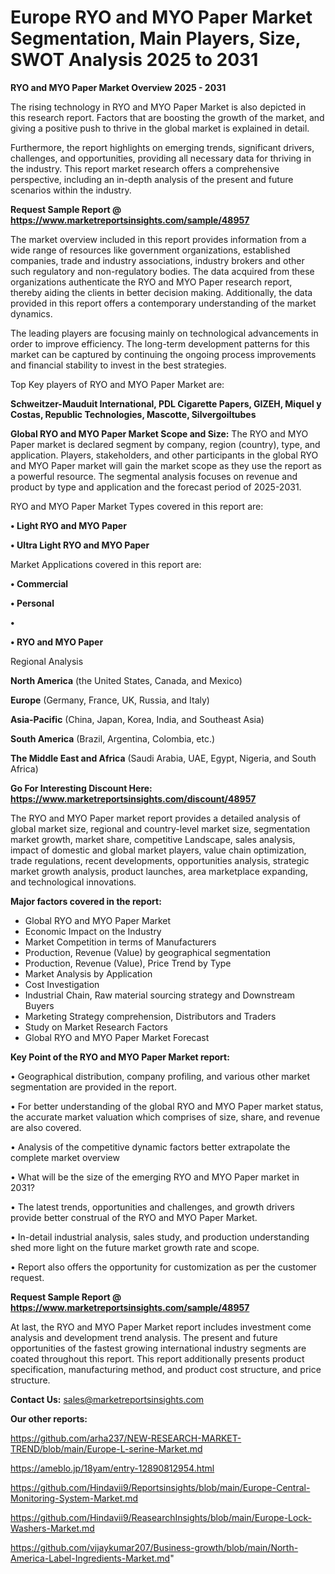 # Europe RYO and MYO Paper Market Segmentation, Main Players, Size, SWOT Analysis 2025 to 2031

<Strong> RYO and MYO Paper Market Overview 2025 - 2031</strong>

The rising technology in RYO and MYO Paper Market is also depicted in this research report. Factors that are boosting the growth of the market, and giving a positive push to thrive in the global market is explained in detail.

Furthermore, the report highlights on emerging trends, significant drivers, challenges, and opportunities, providing all necessary data for thriving in the industry. This report market research offers a comprehensive perspective, including an in-depth analysis of the present and future scenarios within the industry.

<strong>Request Sample Report @ <a href=https://www.marketreportsinsights.com/sample/48957>https://www.marketreportsinsights.com/sample/48957</a></strong>

The market overview included in this report provides information from a wide range of resources like government organizations, established companies, trade and industry associations, industry brokers and other such regulatory and non-regulatory bodies. The data acquired from these organizations authenticate the RYO and MYO Paper research report, thereby aiding the clients in better decision making. Additionally, the data provided in this report offers a contemporary understanding of the market dynamics.

The leading players are focusing mainly on technological advancements in order to improve efficiency. The long-term development patterns for this market can be captured by continuing the ongoing process improvements and financial stability to invest in the best strategies.

Top Key players of RYO and MYO Paper Market are:

<strong>Schweitzer-Mauduit International, PDL Cigarette Papers, GIZEH, Miquel y Costas, Republic Technologies, Mascotte, Silvergoiltubes</strong>

<strong><b>Global RYO and MYO Paper Market Scope and Size:</b></strong>
The RYO and MYO Paper market is declared segment by company, region (country), type, and application. Players, stakeholders, and other participants in the global RYO and MYO Paper market will gain the market scope as they use the report as a powerful resource. The segmental analysis focuses on revenue and product by type and application and the forecast period of 2025-2031.

RYO and MYO Paper Market Types covered in this report are:

<strong>•  Light RYO and MYO Paper

•  Ultra Light RYO and MYO Paper</strong>

Market Applications covered in this report are:

<strong>•  Commercial

•  Personal

•  

•  RYO and MYO Paper</strong> 

Regional Analysis

<strong>North America</strong> (the United States, Canada, and Mexico)

<strong>Europe</strong> (Germany, France, UK, Russia, and Italy)

<strong>Asia-Pacific</strong> (China, Japan, Korea, India, and Southeast Asia)

<strong>South America</strong> (Brazil, Argentina, Colombia, etc.)

<strong>The Middle East and Africa</strong> (Saudi Arabia, UAE, Egypt, Nigeria, and South Africa)

<strong>Go For Interesting Discount Here: <a href=https://www.marketreportsinsights.com/discount/48957>https://www.marketreportsinsights.com/discount/48957</a></strong>

The RYO and MYO Paper market report provides a detailed analysis of global market size, regional and country-level market size, segmentation market growth, market share, competitive Landscape, sales analysis, impact of domestic and global market players, value chain optimization, trade regulations, recent developments, opportunities analysis, strategic market growth analysis, product launches, area marketplace expanding, and technological innovations.

<strong><b>Major factors covered in the report:</b></strong>
<ul>
  <li>Global RYO and MYO Paper Market </li>
  <li>Economic Impact on the Industry</li>
  <li>Market Competition in terms of Manufacturers</li>
  <li>Production, Revenue (Value) by geographical segmentation</li>
  <li>Production, Revenue (Value), Price Trend by Type</li>
  <li>Market Analysis by Application</li>
  <li>Cost Investigation</li>
  <li>Industrial Chain, Raw material sourcing strategy and Downstream Buyers</li>
  <li>Marketing Strategy comprehension, Distributors and Traders</li>
  <li>Study on Market Research Factors</li>
  <li>Global RYO and MYO Paper Market Forecast</li>
</ul>

<strong><b>Key Point of the RYO and MYO Paper Market report:</b></strong>

• Geographical distribution, company profiling, and various other market segmentation are provided in the report.

• For better understanding of the global RYO and MYO Paper market status, the accurate market valuation which comprises of size, share, and revenue are also covered.

• Analysis of the competitive dynamic factors better extrapolate the complete market overview

• What will be the size of the emerging RYO and MYO Paper market in 2031?

• The latest trends, opportunities and challenges, and growth drivers provide better construal of the RYO and MYO Paper Market.

• In-detail industrial analysis, sales study, and production understanding shed more light on the future market growth rate and scope.

• Report also offers the opportunity for customization as per the customer request.

<strong>Request Sample Report @ <a href=https://www.marketreportsinsights.com/sample/48957>https://www.marketreportsinsights.com/sample/48957</a></strong>

At last, the RYO and MYO Paper Market report includes investment come analysis and development trend analysis. The present and future opportunities of the fastest growing international industry segments are coated throughout this report. This report additionally presents product specification, manufacturing method, and product cost structure, and price structure.

<strong>Contact Us:</strong>
sales@marketreportsinsights.com

<strong>Our other reports:</strong>

<a href=https://github.com/arha237/NEW-RESEARCH-MARKET-TREND/blob/main/Europe-L-serine-Market.md>https://github.com/arha237/NEW-RESEARCH-MARKET-TREND/blob/main/Europe-L-serine-Market.md</a>

<a href=https://ameblo.jp/18yam/entry-12890812954.html>https://ameblo.jp/18yam/entry-12890812954.html</a>

<a href=https://github.com/Hindavii9/Reportsinsights/blob/main/Europe-Central-Monitoring-System-Market.md>https://github.com/Hindavii9/Reportsinsights/blob/main/Europe-Central-Monitoring-System-Market.md</a>

<a href=https://github.com/Hindavii9/ReasearchInsights/blob/main/Europe-Lock-Washers-Market.md>https://github.com/Hindavii9/ReasearchInsights/blob/main/Europe-Lock-Washers-Market.md</a>

<a href=https://github.com/vijaykumar207/Business-growth/blob/main/North-America-Label-Ingredients-Market.md>https://github.com/vijaykumar207/Business-growth/blob/main/North-America-Label-Ingredients-Market.md</a>"
